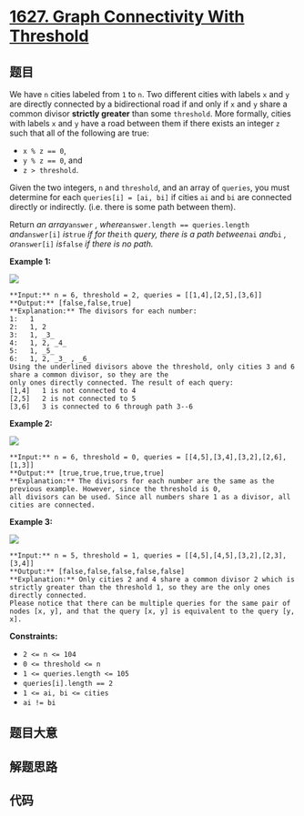 # [1627. Graph Connectivity With Threshold](https://leetcode.com/problems/graph-connectivity-with-threshold)

## 题目

We have `n` cities labeled from `1` to `n`. Two different cities with labels
`x` and `y` are directly connected by a bidirectional road if and only if `x`
and `y` share a common divisor **strictly greater** than some `threshold`.
More formally, cities with labels `x` and `y` have a road between them if
there exists an integer `z` such that all of the following are true:

  * `x % z == 0`,
  * `y % z == 0`, and
  * `z > threshold`.

Given the two integers, `n` and `threshold`, and an array of `queries`, you
must determine for each `queries[i] = [ai, bi]` if cities `ai` and `bi` are
connected directly or indirectly. (i.e. there is some path between them).

Return _an array_`answer` _, where_`answer.length == queries.length`
_and_`answer[i]` _is_`true` _if for the_`ith` _query, there is a path
between_`ai` _and_`bi` _, or_`answer[i]` _is_`false` _if there is no path._



**Example 1:**

![](https://assets.leetcode.com/uploads/2020/10/09/ex1.jpg)

    
    
    **Input:** n = 6, threshold = 2, queries = [[1,4],[2,5],[3,6]]
    **Output:** [false,false,true]
    **Explanation:** The divisors for each number:
    1:   1
    2:   1, 2
    3:   1, _3_
    4:   1, 2, _4_
    5:   1, _5_
    6:   1, 2, _3_ , _6_
    Using the underlined divisors above the threshold, only cities 3 and 6 share a common divisor, so they are the
    only ones directly connected. The result of each query:
    [1,4]   1 is not connected to 4
    [2,5]   2 is not connected to 5
    [3,6]   3 is connected to 6 through path 3--6
    

**Example 2:**

![](https://assets.leetcode.com/uploads/2020/10/10/tmp.jpg)

    
    
    **Input:** n = 6, threshold = 0, queries = [[4,5],[3,4],[3,2],[2,6],[1,3]]
    **Output:** [true,true,true,true,true]
    **Explanation:** The divisors for each number are the same as the previous example. However, since the threshold is 0,
    all divisors can be used. Since all numbers share 1 as a divisor, all cities are connected.
    

**Example 3:**

![](https://assets.leetcode.com/uploads/2020/10/17/ex3.jpg)

    
    
    **Input:** n = 5, threshold = 1, queries = [[4,5],[4,5],[3,2],[2,3],[3,4]]
    **Output:** [false,false,false,false,false]
    **Explanation:** Only cities 2 and 4 share a common divisor 2 which is strictly greater than the threshold 1, so they are the only ones directly connected.
    Please notice that there can be multiple queries for the same pair of nodes [x, y], and that the query [x, y] is equivalent to the query [y, x].
    



**Constraints:**

  * `2 <= n <= 104`
  * `0 <= threshold <= n`
  * `1 <= queries.length <= 105`
  * `queries[i].length == 2`
  * `1 <= ai, bi <= cities`
  * `ai != bi`


## 题目大意

## 解题思路

## 代码

```javascript

```
